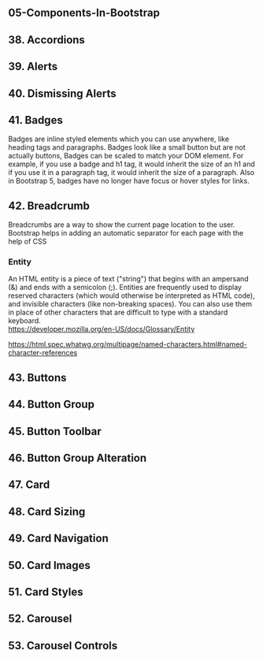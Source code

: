 ## 05-Components-In-Bootstrap

## 38. Accordions

## 39. Alerts

## 40. Dismissing Alerts

## 41. Badges

Badges are inline styled elements which you can use anywhere,
like heading tags and paragraphs. Badges look like a small button
but are not actually buttons, Badges can be scaled to match your DOM
element. For example, if you use a badge and h1 tag, it would inherit
the size of an h1 and if you use it in a paragraph tag, it would inherit
the size of a paragraph. Also in Bootstrap 5, badges have no longer
have focus or hover styles for links.

## 42. Breadcrumb
Breadcrumbs are a way to show the current page location to the user.
Bootstrap helps in adding an automatic separator for each page with
the help of CSS

### Entity
An HTML entity is a piece of text ("string") that begins with an ampersand (&) and ends with a semicolon (;). Entities are frequently used to display reserved characters (which would otherwise be interpreted as HTML code), and invisible characters (like non-breaking spaces). You can also use them in place of other characters that are difficult to type with a standard keyboard.  
https://developer.mozilla.org/en-US/docs/Glossary/Entity  

https://html.spec.whatwg.org/multipage/named-characters.html#named-character-references  

## 43. Buttons

## 44. Button Group

## 45. Button Toolbar

## 46. Button Group Alteration

## 47. Card

## 48. Card Sizing

## 49. Card Navigation

## 50. Card Images

## 51. Card Styles

## 52. Carousel

## 53. Carousel Controls
